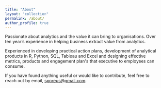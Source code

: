 ```yaml
---
title: "About"
layout: "collection"
permalink: /about/
author_profile: true
---
```


Passionate about analytics and the value it can bring to organisations. Over ten year’s experience in helping business extract value from analytics.

Experienced in developing practical action plans, development of analytical products in R, Python, SQL, Tableau and Excel and designing effective metrics, products and engagement plan's that executive to employees can consume.

If you have found anything useful or would like to contribute, feel free to reach out by email, [sppreus@gmail.com](mailto:sppreus@gmail.com).
